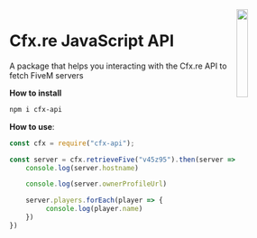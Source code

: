 <img align="right" src="https://user-images.githubusercontent.com/42814853/180027603-514401ba-d6bb-425a-892c-0bc50bf38310.png" height=20% width=20%>

# Cfx.re JavaScript API
A package that helps you interacting with the Cfx.re API to fetch FiveM servers

**How to install**

```bash
npm i cfx-api
```

**How to use**:

```js
const cfx = require("cfx-api");

const server = cfx.retrieveFive("v45z95").then(server => { // Replace v45z95 with a server id
    console.log(server.hostname)

    console.log(server.ownerProfileUrl)

    server.players.forEach(player => {
         console.log(player.name)
    })
})
